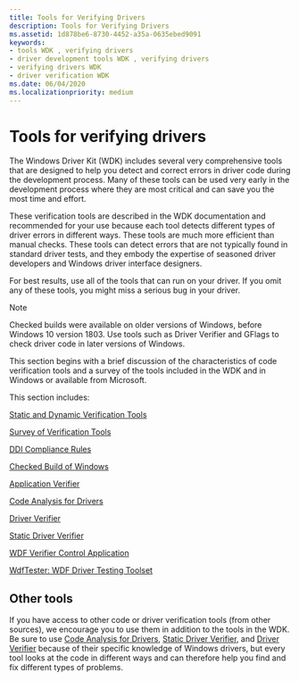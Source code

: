 ```yaml
---
title: Tools for Verifying Drivers
description: Tools for Verifying Drivers
ms.assetid: 1d878be6-8730-4452-a35a-0635ebed9091
keywords:
- tools WDK , verifying drivers
- driver development tools WDK , verifying drivers
- verifying drivers WDK
- driver verification WDK
ms.date: 06/04/2020
ms.localizationpriority: medium
---
```


# Tools for verifying drivers

The Windows Driver Kit (WDK) includes several very comprehensive tools that are designed to help you detect and correct errors in driver code during the development process. Many of these tools can be used very early in the development process where they are most critical and can save you the most time and effort.

These verification tools are described in the WDK documentation and recommended for your use because each tool detects different types of driver errors in different ways. These tools are much more efficient than manual checks. These tools can detect errors that are not typically found in standard driver tests, and they embody the expertise of seasoned driver developers and Windows driver interface designers.

For best results, use all of the tools that can run on your driver. If you omit any of these tools, you might miss a serious bug in your driver.

> [!NOTE]
> Checked builds were available on older versions of Windows, before Windows 10 version 1803.
> Use tools such as Driver Verifier and GFlags to check driver code in later versions of Windows.

This section begins with a brief discussion of the characteristics of code verification tools and a survey of the tools included in the WDK and in Windows or available from Microsoft.

This section includes:

[Static and Dynamic Verification Tools](static-and-dynamic-verification-tools.md)

[Survey of Verification Tools](survey-of-verification-tools.md)

[DDI Compliance Rules](https://docs.microsoft.com/windows-hardware/drivers/ddi/index)

[Checked Build of Windows](checked-build-of-windows.md)

[Application Verifier](application-verifier.md)

[Code Analysis for Drivers](code-analysis-for-drivers.md)

[Driver Verifier](driver-verifier.md)

[Static Driver Verifier](static-driver-verifier.md)

[WDF Verifier Control Application](wdf-verifier-control-application.md)

[WdfTester: WDF Driver Testing Toolset](wdftester--wdf-driver-testing-toolset.md)

## Other tools

If you have access to other code or driver verification tools (from other sources), we encourage you to use them in addition to the tools in the WDK. Be sure to use [Code Analysis for Drivers](code-analysis-for-drivers.md), [Static Driver Verifier](static-driver-verifier.md), and [Driver Verifier](driver-verifier.md) because of their specific knowledge of Windows drivers, but every tool looks at the code in different ways and can therefore help you find and fix different types of problems.
